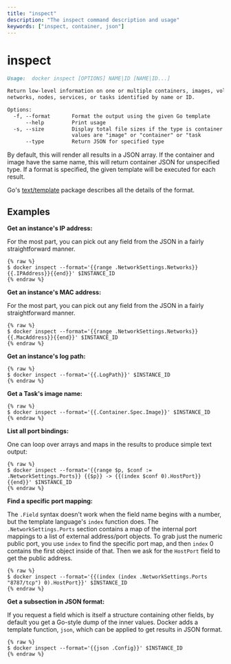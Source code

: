 ```yaml
---
title: "inspect"
description: "The inspect command description and usage"
keywords: ["inspect, container, json"]
---
```


<!-- This file is maintained within the docker/docker Github
     repository at https://github.com/docker/docker/. Make all
     pull requests against that repo. If you see this file in
     another repository, consider it read-only there, as it will
     periodically be overwritten by the definitive file. Pull
     requests which include edits to this file in other repositories
     will be rejected.
-->

# inspect

```markdown
Usage:  docker inspect [OPTIONS] NAME|ID [NAME|ID...]

Return low-level information on one or multiple containers, images, volumes,
networks, nodes, services, or tasks identified by name or ID.

Options:
  -f, --format       Format the output using the given Go template
      --help         Print usage
  -s, --size         Display total file sizes if the type is container
                     values are "image" or "container" or "task
      --type         Return JSON for specified type
```

By default, this will render all results in a JSON array. If the container and
image have the same name, this will return container JSON for unspecified type.
If a format is specified, the given template will be executed for each result.

Go's [text/template](http://golang.org/pkg/text/template/) package
describes all the details of the format.

## Examples

**Get an instance's IP address:**

For the most part, you can pick out any field from the JSON in a fairly
straightforward manner.

    {% raw %}
    $ docker inspect --format='{{range .NetworkSettings.Networks}}{{.IPAddress}}{{end}}' $INSTANCE_ID
    {% endraw %}

**Get an instance's MAC address:**

For the most part, you can pick out any field from the JSON in a fairly
straightforward manner.

    {% raw %}
    $ docker inspect --format='{{range .NetworkSettings.Networks}}{{.MacAddress}}{{end}}' $INSTANCE_ID
    {% endraw %}

**Get an instance's log path:**

    {% raw %}
    $ docker inspect --format='{{.LogPath}}' $INSTANCE_ID
    {% endraw %}

**Get a Task's image name:**

    {% raw %}
    $ docker inspect --format='{{.Container.Spec.Image}}' $INSTANCE_ID
    {% endraw %}

**List all port bindings:**

One can loop over arrays and maps in the results to produce simple text
output:

    {% raw %}
    $ docker inspect --format='{{range $p, $conf := .NetworkSettings.Ports}} {{$p}} -> {{(index $conf 0).HostPort}} {{end}}' $INSTANCE_ID
    {% endraw %}

**Find a specific port mapping:**

The `.Field` syntax doesn't work when the field name begins with a
number, but the template language's `index` function does. The
`.NetworkSettings.Ports` section contains a map of the internal port
mappings to a list of external address/port objects. To grab just the
numeric public port, you use `index` to find the specific port map, and
then `index` 0 contains the first object inside of that. Then we ask for
the `HostPort` field to get the public address.

    {% raw %}
    $ docker inspect --format='{{(index (index .NetworkSettings.Ports "8787/tcp") 0).HostPort}}' $INSTANCE_ID
    {% endraw %}

**Get a subsection in JSON format:**

If you request a field which is itself a structure containing other
fields, by default you get a Go-style dump of the inner values.
Docker adds a template function, `json`, which can be applied to get
results in JSON format.

    {% raw %}
    $ docker inspect --format='{{json .Config}}' $INSTANCE_ID
    {% endraw %}
